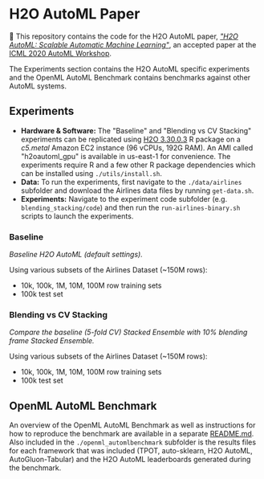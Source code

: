 # H2O AutoML Paper

👋 This repository contains the code for the H2O AutoML paper, [_"H2O AutoML: Scalable Automatic Machine Learning"_](https://github.com/h2oai/h2o-automl-paper/blob/master/paper/H2O_AutoML__ICML_2020_AutoML_workshop.pdf), an accepted paper at the [ICML 2020 AutoML Workshop](https://sites.google.com/view/automl2020/accepted-papers_1).

The Experiments section contains the H2O AutoML specific experiments and the OpenML AutoML Benchmark contains benchmarks against other AutoML systems.


## Experiments

- **Hardware & Software:** The "Baseline" and "Blending vs CV Stacking" experiments can be replicated using [H2O 3.30.0.3](http://h2o-release.s3.amazonaws.com/h2o/rel-zahradnik/3/index.html) R package on a *c5.metal* Amazon EC2 instance (96 vCPUs, 192G RAM). An AMI called "h2oautoml_gpu" is available in us-east-1 for convenience. The experiments require R and a few other R package dependencies which can be installed using  `./utils/install.sh`.  
- **Data:** To run the experiments, first navigate to the `./data/airlines` subfolder and download the Airlines data files by running `get-data.sh`.  
- **Experiments:** Navigate to the experiment code subfolder (e.g. `blending_stacking/code`) and then run the `run-airlines-binary.sh` scripts to launch the experiments.

### Baseline

*Baseline H2O AutoML (default settings).* 


Using various subsets of the Airlines Dataset (~150M rows):

- 10k, 100k, 1M, 10M, 100M row training sets
- 100k test set 


### Blending vs CV Stacking

*Compare the baseline (5-fold CV) Stacked Ensemble with 10% blending frame Stacked Ensemble.*

Using various subsets of the Airlines Dataset (~150M rows):

- 10k, 100k, 1M, 10M, 100M row training sets
- 100k test set 


## OpenML AutoML Benchmark

An overview of the OpenML AutoML Benchmark as well as instructions for how to reproduce the benchmark are available in a separate [README.md](https://github.com/h2oai/h2o-automl-paper/blob/master/openml_automlbenchmark/README.md).  Also included in the `./openml_automlbenchmark` subfolder is the results files for each framework that was included (TPOT, auto-sklearn, H2O AutoML, AutoGluon-Tabular) and the H2O AutoML leaderboards generated during the benchmark.
